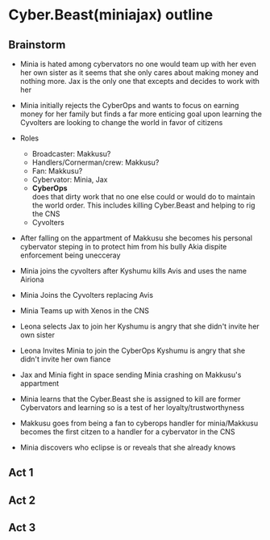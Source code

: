# Cyber.Beast(miniajax) outline
## Brainstorm
- Minia is hated among cybervators no one would team up with her even her own sister as it seems that she only cares about making money and nothing more. Jax is the only one that excepts and decides to work with her

- Minia initially rejects the CyberOps and wants to focus on earning money for her family but finds a far more enticing goal upon learning the Cyvolters are looking to change the world in favor of citizens

- Roles
  - Broadcaster: Makkusu?
  - Handlers/Cornerman/crew: Makkusu?
  - Fan: Makkusu?
  - Cybervator: Minia, Jax 
  - **CyberOps**  
    does that dirty work that no one else could or would do to maintain the world order. This includes killing Cyber.Beast and helping to rig the CNS
  - Cyvolters
  
- After falling on the appartment of Makkusu she becomes his personal cybervator steping in to protect him from his bully Akia dispite enforcement being unecceray

- Minia joins the cyvolters after Kyshumu kills Avis and uses the name Airiona

- Minia Joins the Cyvolters replacing Avis

- Minia Teams up with Xenos in the CNS

- Leona selects Jax to join her Kyshumu is angry that she didn't invite her own sister

- Leona Invites Minia to join the CyberOps Kyshumu is angry that she didn't invite her own fiance

- Jax and Minia fight in space sending Minia crashing on Makkusu's appartment

- Minia learns that the Cyber.Beast she is assigned to kill are former Cybervators and learning so is a test of her loyalty/trustworthyness

- Makkusu goes from being a fan to cyberops handler for minia/Makkusu becomes the first citzen to a handler for a cybervator in the CNS

- Minia discovers who eclipse is or reveals that she already knows

## Act 1
## Act 2
## Act 3
